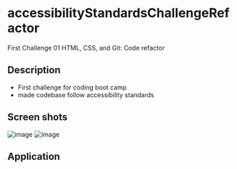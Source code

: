 # accessibilityStandardsChallengeRefactor
First Challenge 01 HTML, CSS, and Git: Code refactor 

## Description
- First challenge for coding boot camp
- made codebase follow accessibility standards

## Screen shots
![image](https://user-images.githubusercontent.com/90189211/235307976-4cdd1a77-69b7-4644-9665-31545b4a6199.png)
![image](https://user-images.githubusercontent.com/90189211/235308080-63c63579-9d12-4bf6-b8ff-2b645e69214b.png)

## Application
 
